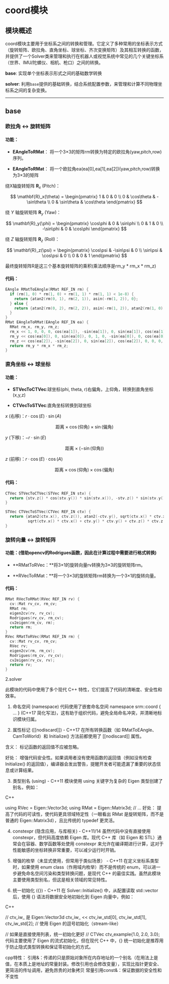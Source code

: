 # **coord模块**
## 模块概述
coord模块主要用于坐标系之间的转换和管理。它定义了多种常用的坐标表示方式（旋转矩阵、欧拉角、直角坐标、球坐标、齐次变换矩阵）及其相互转换的函数，并提供了一个Solver类来管理和执行在机器人或视觉系统中常见的几个关键坐标系（世界、IMU/陀螺仪、相机、枪口）之间的转换。

**base**: 实现单个坐标表示形式之间的基础数学转换

**solver**: 利用`base`提供的基础转换，结合系统配置参数，来管理和计算不同物理坐标系之间的复杂变换。
- - -
## base

### 欧拉角 $\leftrightarrow$ 旋转矩阵

#### 功能：

+ **EAngleToRMat**： 将一个3×3的矩阵rm转换为特定的欧拉角(yaw,pitch,row)序列。

+ **EAngleToRMat**： 将一个欧拉角ea(ea[0],ea[1],ea[2])(yaw,pitch,row)转换为3×3的矩阵

绕X轴旋转矩阵 $\mathbf{R}_x$ (Pitch)：

$$
\mathbf{R}_x(\theta) = \begin{pmatrix} 1 & 0 & 0 \\ 0 & \cos\theta & -\sin\theta \\ 0 & \sin\theta & \cos\theta \end{pmatrix}
$$

绕 $Y$ 轴旋转矩阵 $\mathbf{R}_y$ (Yaw)：

$$
\mathbf{R}_y(\phi) = \begin{pmatrix} \cos\phi & 0 & \sin\phi \\ 0 & 1 & 0 \\ -\sin\phi & 0 & \cos\phi \end{pmatrix}
$$

绕 $Z$ 轴旋转矩阵 $\mathbf{R}_z$ (Roll)：

$$
\mathbf{R}_z(\psi) = \begin{pmatrix} \cos\psi & -\sin\psi & 0 \\ \sin\psi & \cos\psi & 0 \\ 0 & 0 & 1 \end{pmatrix}
$$

最终旋转矩阵R是这三个基本旋转矩阵的乘积(乘法顺序是rm_y * rm_x * rm_z)

#### 代码：
```cpp
EAngle RMatToEAngle(RMat REF_IN rm) {
  if (rm(1, 0) * rm(1, 0) + rm(1, 1) * rm(1, 1) < 1e-8) {
    return {atan2(rm(0, 1), rm(2, 1)), asin(-rm(1, 2)), 0};
  } else {
    return {atan2(rm(0, 2), rm(2, 2)), asin(-rm(1, 2)), atan2(rm(1, 0), rm(1, 1))};
  }
}
RMat EAngleToRMat(EAngle REF_IN ea) {
  RMat rm_x, rm_y, rm_z;
  rm_x << 1, 0, 0, 0, cos(ea[1]), -sin(ea[1]), 0, sin(ea[1]), cos(ea[1]);
  rm_y << cos(ea[0]), 0, sin(ea[0]), 0, 1, 0, -sin(ea[0]), 0, cos(ea[0]);
  rm_z << cos(ea[2]), -sin(ea[2]), 0, sin(ea[2]), cos(ea[2]), 0, 0, 0, 1;
  return rm_y * rm_x * rm_z;
}
```

### 直角坐标 $\leftrightarrow$ 球坐标
#### 功能：
+ **STVecToCTVec**:球坐标(phi, theta, r)右偏角，上仰角，转换到直角坐标(x,y,z)

+ **CTVecToSTVec**:直角坐标转换到球坐标

$x$ (右移)：$r \cdot \cos(E) \cdot \sin(A)$

$$
\text{距离} \times \cos(\text{仰角}) \times \sin(\text{偏角})
$$

$y$ (下移)：$-r \cdot \sin(E)$

$$
\text{距离} \times (-\sin(\text{仰角}))
$$

$z$ (前移)：$r \cdot \cos(E) \cdot \cos(A)$

$$
\text{距离} \times \cos(\text{仰角}) \times \cos(\text{偏角})
$$

#### 代码：
```cpp
CTVec STVecToCTVec(STVec REF_IN stv) {
  return {stv.z() * cos(stv.y()) * sin(stv.x()), -stv.z() * sin(stv.y()), stv.z() * cos(stv.y()) * cos(stv.x())};
}

STVec CTVecToSTVec(CTVec REF_IN ctv) {
  return {atan2(ctv.x(), ctv.z()), atan2(-ctv.y(), sqrt(ctv.x() * ctv.x() + ctv.z() * ctv.z())),
          sqrt(ctv.x() * ctv.x() + ctv.y() * ctv.y() + ctv.z() * ctv.z())};
}
```

### 旋转向量 $\leftrightarrow$ 旋转矩阵

#### 功能：(借助opencv的Rodrigues函数，因此在计算过程中需要进行格式转换)

+ **RMatToRVec：**将3×1的旋转向量rv转换为3×3的旋转矩阵rm。

+ **RVecToRMat：**将一个3×3的旋转矩阵rm转换为一个3×1的旋转向量。

#### 代码：
```cpp
RMat RVecToRMat(RVec REF_IN rv) {
  cv::Mat rv_cv, rm_cv;
  RMat rm;
  eigen2cv(rv, rv_cv);
  Rodrigues(rv_cv, rm_cv);
  cv2eigen(rm_cv, rm);
  return rm;
}
RVec RMatToRVec(RMat REF_IN rm) {
  cv::Mat rv_cv, rm_cv;
  RVec rv;
  eigen2cv(rm, rm_cv);
  Rodrigues(rm_cv, rv_cv);
  cv2eigen(rv_cv, rv);
  return rv;
}
```

2.solver




此模块的代码中使用了多个现代 C++ 特性，它们提高了代码的清晰度、安全性和效率。

1. 命名空间 (namespace)
代码使用了嵌套命名空间 namespace srm::coord { ... } (C++17 简化写法)，这有助于组织代码，避免全局命名冲突，并清晰地标识模块归属。

2. 属性标记 ([[nodiscard]]) - C++17
在所有转换函数（如 RMatToEAngle、CamToWorld）和 Initialize() 方法前都使用了 [[nodiscard]] 属性。

含义： 标记函数的返回值不应被忽略。

好处： 增强代码安全性。如果调用者没有使用函数的返回值（例如没有检查 Initialize() 的返回值），编译器会发出警告，提醒开发者可能遗漏了重要的状态信息或计算结果。

3. 类型别名 (using) - C++11
模块使用 using 关键字为复杂的 Eigen 类型创建了别名，例如：

C++

using RVec = Eigen::Vector3d;
using RMat = Eigen::Matrix3d;
// ...
好处： 提高了代码的可读性，使代码更具领域特定性（一眼看出 RMat 是旋转矩阵，而不是普通的 Eigen::Matrix3d），且比传统的 typedef 更灵活。

4. constexpr (隐含应用，与库相关) - C++11/14
虽然代码中没有直接使用 constexpr，但代码高度依赖 Eigen 库。现代 C++ 库（如 Eigen 和 STL）通常会在容器、数学函数等处使用 constexpr 来允许在编译期进行计算，这对于性能敏感的坐标转换非常重要，可以减少运行时开销。

5. 增强的枚举（未显式使用，但常用于类似场景） - C++11
在定义坐标系类型时，如果使用 enum class（作用域内枚举）而不是传统的 enum，可以进一步避免命名空间污染和类型转换问题，是现代 C++ 的最佳实践。虽然此模块主要使用类型别名，但这是相关领域的常见特性。

6. 统一初始化 ({}) - C++11
在 Solver::Initialize() 中，从配置读取 std::vector<double> 后，使用 {} 语法将数据安全地初始化到 Eigen 向量中，例如：

C++

// ctv_iw_ 是 Eigen::Vector3d
ctv_iw_ << ctv_iw_std[0], ctv_iw_std[1], ctv_iw_std[2]; // 使用 Eigen 的逗号初始化（stream-like）

// 如果是直接使用列表，统一初始化更好
// CTVec ctv_example{1.0, 2.0, 3.0};
代码主要使用了 Eigen 的流式初始化，但在现代 C++ 中，{} 统一初始化是推荐用于防止隐式类型转换和保证零初始化的方式。

cpp特性：
引用&：传递的只是原始对象所在内存地址的一个别名（在用法上是值，在本质上是地址的常量封装。修改引用也会修改变量），实现比指针更安全、更简洁的传址调用，避免昂贵的对象拷贝
常量引用const&：保证数据的安全性和不变性
